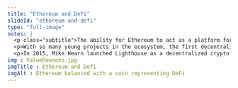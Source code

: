 ```yaml
--- 
title: "Ethereum and DeFi"
slideId: "ethereum-and-defi"
type: "full-image"
notes: |
  <p class="subtitle">The ability for Ethereum to act as a platform for decentralized applications has made it the go-to development sandbox for DeFi applications.These dApps are built in a modular, collaborative way, with open-source software being the norm for DeFi dApps. The open-source nature of this software plays a big part in the development of this ecosystem. All smart contracts that govern dApps are transparent; anyone can audit the code and then incorporate that tool or feature into their own project.</p>
  <p>With so many young projects in the ecosystem, the first decentralized applications had to deal with crowdfunding. One of the first projects to do this was Lighthouse, a crowdfunding application built upon the Bitcoin network.</p>
  <p>In 2015, Mike Hearn launched Lighthouse as a decentralized crypto crowdfunding application. Lighthouse touted that it had made the process of decentralized crowdfunding possible by using smart contracts. Lighthouse was a hit, with users eager to help fund development of projects they believed in or specific charitable causes. However, it soon became clear that the Bitcoin chain was limiting  Lighthouse’s capabilities.</p>
img : ValueReasons.jpg
imgTitle : Ethereum and Defi
imgAlt : Ethereum balanced with a coin representing DeFi
---
```

